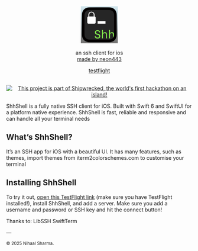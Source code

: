 <div align="center">
    <br/>
    <p>
        <img src="https://github.com/neon443/ShhShell/blob/main/Resources/Assets.xcassets/AppIcon.appiconset/ShhShell.png?raw=true" title="icon" alt="icon" width="100" />
    </p>
    <p>
        an ssh client for ios
        <br/>
        <a href="https://neon443.github.io">
            made by neon443
        </a>
    </p>
    <p>
        <a href="https://testflight.apple.com/join/uNKEAtSw">
            testflight
        </a>
    </p>
    <br/>
</div>

<div align="center">
  <a href="https://shipwrecked.hackclub.com/?t=ghrm" target="_blank">
    <img src="https://hc-cdn.hel1.your-objectstorage.com/s/v3/739361f1d440b17fc9e2f74e49fc185d86cbec14_badge.png" 
         alt="This project is part of Shipwrecked, the world's first hackathon on an island!" 
         style="width: 25%;">
  </a>
</div>

ShhShell is a fully native SSH client for iOS. Built with Swift 6 and SwiftUI for a platform native experience. ShhShell is fast, reliable and responsive and can handle all your terminal needs

## What’s ShhShell?

It’s an SSH app for iOS with a beautiful UI. It has many features, such as themes, import themes from iterm2colorschemes.com to customise your terminal

## Installing ShhShell

To try it out, [open this TestFlight link](https://testflight.apple.com/join/uNKEAtSw) (make sure you have TestFlight installed!), install ShhShell, and add a server. Make sure you add a username and password or SSH key and hit the connect button!

Thanks to:
LibSSH
SwiftTerm

—

<sup>
&copy; 2025 Nihaal Sharma.
</sup>
